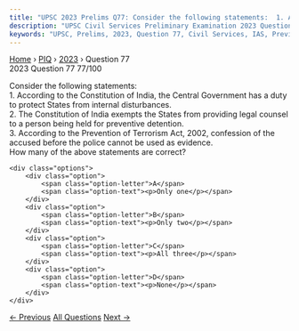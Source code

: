 ```yaml
---
title: "UPSC 2023 Prelims Q77: Consider the following statements:  1. According to the Cons..."
description: "UPSC Civil Services Preliminary Examination 2023 Question 77 with options and answer"
keywords: "UPSC, Prelims, 2023, Question 77, Civil Services, IAS, Previous Year Questions"
---
```


<nav class="breadcrumb">
    <a href="../../">Home</a>
    <span>›</span>
    <a href="../">PIQ</a>
    <span>›</span>
    <a href="./">2023</a>
    <span>›</span>
    <span>Question 77</span>
</nav>

<div class="question-header">
    <div class="question-meta">
        <span class="year-badge">2023</span>
        <span class="question-number">Question 77</span>
        <span class="progress">77/100</span>
    </div>
    <div class="progress-bar">
        <div class="progress-fill" style="width: 77.0%"></div>
    </div>
</div>

<div class="question-content">
    <div class="question-text">
        <p>Consider the following statements: <br />
1. According to the Constitution of India, the Central Government has a duty to protect States from internal disturbances. <br />
2. The Constitution of India exempts the States from providing legal counsel to a person being held for preventive detention. <br />
3. According to the Prevention of Terrorism Act, 2002, confession of the accused before the police cannot be used as evidence. <br />
How many of the above statements are correct?</p>
    </div>
    
    <div class="options">
        <div class="option">
            <span class="option-letter">A</span>
            <span class="option-text"><p>Only one</p></span>
        </div>
        <div class="option">
            <span class="option-letter">B</span>
            <span class="option-text"><p>Only two</p></span>
        </div>
        <div class="option">
            <span class="option-letter">C</span>
            <span class="option-text"><p>All three</p></span>
        </div>
        <div class="option">
            <span class="option-letter">D</span>
            <span class="option-text"><p>None</p></span>
        </div>
    </div>
</div>

<div class="question-nav">
    <a href="../q076-consider-the-following-statements-statement-i-acco/" class="nav-btn prev">← Previous</a>
    <a href="../" class="nav-btn center">All Questions</a>
    <a href="../q078-which-one-of-the-following-countries-has-been-suff/" class="nav-btn next">Next →</a>
</div>
